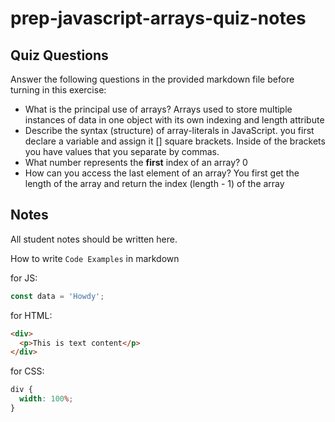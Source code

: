 # prep-javascript-arrays-quiz-notes

## Quiz Questions

Answer the following questions in the provided markdown file before turning in this exercise:

- What is the principal use of arrays?
  Arrays used to store multiple instances of data in one object with its own indexing and length attribute
- Describe the syntax (structure) of array-literals in JavaScript.
  you first declare a variable and assign it [] square brackets. Inside of the brackets you have values that you separate by commas.
- What number represents the **first** index of an array?
  0
- How can you access the last element of an array?
  You first get the length of the array and return the index (length - 1) of the array

## Notes

All student notes should be written here.

How to write `Code Examples` in markdown

for JS:

```javascript
const data = 'Howdy';
```

for HTML:

```html
<div>
  <p>This is text content</p>
</div>
```

for CSS:

```css
div {
  width: 100%;
}
```

